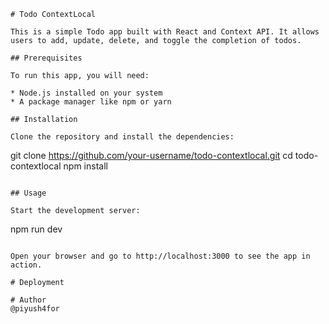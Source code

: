  ```
# Todo ContextLocal

This is a simple Todo app built with React and Context API. It allows users to add, update, delete, and toggle the completion of todos.

## Prerequisites

To run this app, you will need:

* Node.js installed on your system
* A package manager like npm or yarn

## Installation

Clone the repository and install the dependencies:

```
git clone https://github.com/your-username/todo-contextlocal.git
cd todo-contextlocal
npm install
```

## Usage

Start the development server:

```
npm run dev
```

Open your browser and go to http://localhost:3000 to see the app in action.

# Deployment 

# Author
@piyush4for
